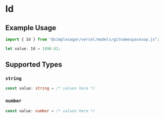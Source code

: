 # Id

## Example Usage

```typescript
import { Id } from "@simplesagar/vercel/models/gitnamespacesop.js";

let value: Id = 1890.62;
```

## Supported Types

### `string`

```typescript
const value: string = /* values here */
```

### `number`

```typescript
const value: number = /* values here */
```

